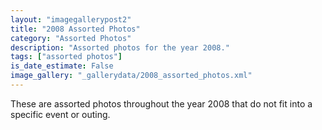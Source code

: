 ```yaml
---
layout: "imagegallerypost2"
title: "2008 Assorted Photos"
category: "Assorted Photos"
description: "Assorted photos for the year 2008."
tags: ["assorted photos"]
is_date_estimate: False
image_gallery: "_gallerydata/2008_assorted_photos.xml"
---
```


These are assorted photos throughout the year 2008 that do not fit into a specific
event or outing.

